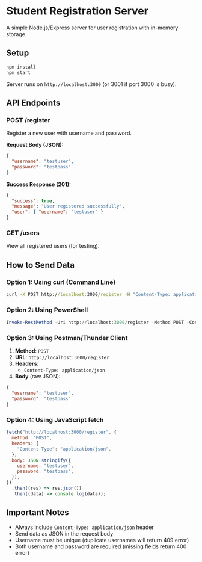 # Student Registration Server

A simple Node.js/Express server for user registration with in-memory storage.

## Setup

```cmd
npm install
npm start
```

Server runs on `http://localhost:3000` (or 3001 if port 3000 is busy).

## API Endpoints

### POST /register

Register a new user with username and password.

**Request Body (JSON):**

```json
{
  "username": "testuser",
  "password": "testpass"
}
```

**Success Response (201):**

```json
{
  "success": true,
  "message": "User registered successfully",
  "user": { "username": "testuser" }
}
```

### GET /users

View all registered users (for testing).

## How to Send Data

### Option 1: Using curl (Command Line)

```cmd
curl -X POST http://localhost:3000/register -H "Content-Type: application/json" -d "{\"username\":\"testuser\",\"password\":\"testpass\"}"
```

### Option 2: Using PowerShell

```powershell
Invoke-RestMethod -Uri http://localhost:3000/register -Method POST -ContentType "application/json" -Body '{"username":"testuser","password":"testpass"}'
```

### Option 3: Using Postman/Thunder Client

1. **Method**: `POST`
2. **URL**: `http://localhost:3000/register`
3. **Headers**:
   - `Content-Type: application/json`
4. **Body** (raw JSON):

```json
{
  "username": "testuser",
  "password": "testpass"
}
```

### Option 4: Using JavaScript fetch

```javascript
fetch("http://localhost:3000/register", {
  method: "POST",
  headers: {
    "Content-Type": "application/json",
  },
  body: JSON.stringify({
    username: "testuser",
    password: "testpass",
  }),
})
  .then((res) => res.json())
  .then((data) => console.log(data));
```

## Important Notes

- Always include `Content-Type: application/json` header
- Send data as JSON in the request body
- Username must be unique (duplicate usernames will return 409 error)
- Both username and password are required (missing fields return 400 error)
